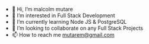 - 👋 Hi, I’m malcolm mutare
- 👀 I’m interested in Full Stack Development
- 🌱 I’m currently learning Node JS & PostgreSQL
- 💞️ I’m looking to collaborate on any Full Stack Projects
- 📫 How to reach me mutarem@gmail.com

<!---
mutaremalcolm/mutaremalcolm is a ✨ special ✨ repository because its `README.md` (this file) appears on your GitHub profile.
You can click the Preview link to take a look at your changes.
--->
